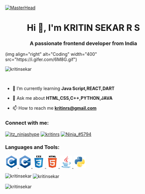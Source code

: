 [![MasterHead](https://repository-images.githubusercontent.com/588181932/e36ec678-7984-4cdd-8e4c-a3932772ff8e)](https://Kritinsekar.io)
<h1 align="center">Hi 👋, I'm KRITIN SEKAR R S</h1>
<h3 align="center">A passionate frontend developer from India</h3>
(img align="right" alt="Coding" width="400" src="https://i.gifer.com/6M8G.gif")

<p align="left"> <img src="https://komarev.com/ghpvc/?username=kritinsekar&label=Profile%20views&color=0e75b6&style=flat" alt="kritinsekar" /> </p>

<p align="left"> <a href="https://twitter.com/" target="blank"><img src="https://img.shields.io/twitter/follow/?logo=twitter&style=for-the-badge" alt="" /></a> </p>

- 🌱 I’m currently learning **Java Script,REACT,DART**

- 💬 Ask me about **HTML,CSS,C++,PYTHON,JAVA**

- 📫 How to reach me **kritinrs@gmail.com**

<h3 align="left">Connect with me:</h3>
<p align="left">
<a href="https://instagram.com/itz_ninjashype" target="blank"><img align="center" src="https://raw.githubusercontent.com/rahuldkjain/github-profile-readme-generator/master/src/images/icons/Social/instagram.svg" alt="itz_ninjashype" height="30" width="40" /></a>
<a href="https://www.codechef.com/users/kritinrs" target="blank"><img align="center" src="https://cdn.jsdelivr.net/npm/simple-icons@3.1.0/icons/codechef.svg" alt="kritinrs" height="30" width="40" /></a>
<a href="https://discord.gg/Ninja_#5794" target="blank"><img align="center" src="https://raw.githubusercontent.com/rahuldkjain/github-profile-readme-generator/master/src/images/icons/Social/discord.svg" alt="Ninja_#5794" height="30" width="40" /></a>
</p>

<h3 align="left">Languages and Tools:</h3>
<p align="left"> <a href="https://www.cprogramming.com/" target="_blank" rel="noreferrer"> <img src="https://raw.githubusercontent.com/devicons/devicon/master/icons/c/c-original.svg" alt="c" width="40" height="40"/> </a> <a href="https://www.w3schools.com/cpp/" target="_blank" rel="noreferrer"> <img src="https://raw.githubusercontent.com/devicons/devicon/master/icons/cplusplus/cplusplus-original.svg" alt="cplusplus" width="40" height="40"/> </a> <a href="https://www.w3schools.com/css/" target="_blank" rel="noreferrer"> <img src="https://raw.githubusercontent.com/devicons/devicon/master/icons/css3/css3-original-wordmark.svg" alt="css3" width="40" height="40"/> </a> <a href="https://www.w3.org/html/" target="_blank" rel="noreferrer"> <img src="https://raw.githubusercontent.com/devicons/devicon/master/icons/html5/html5-original-wordmark.svg" alt="html5" width="40" height="40"/> </a> <a href="https://www.java.com" target="_blank" rel="noreferrer"> <img src="https://raw.githubusercontent.com/devicons/devicon/master/icons/java/java-original.svg" alt="java" width="40" height="40"/> </a> <a href="https://www.python.org" target="_blank" rel="noreferrer"> <img src="https://raw.githubusercontent.com/devicons/devicon/master/icons/python/python-original.svg" alt="python" width="40" height="40"/> </a> </p>

<p><img align="left" src="https://github-readme-stats.vercel.app/api/top-langs?username=kritinsekar&show_icons=true&locale=en&layout=compact" alt="kritinsekar" /></p>

<p>&nbsp;<img align="center" src="https://github-readme-stats.vercel.app/api?username=kritinsekar&show_icons=true&locale=en" alt="kritinsekar" /></p>

<p><img align="center" src="https://github-readme-streak-stats.herokuapp.com/?user=kritinsekar&" alt="kritinsekar" /></p>
